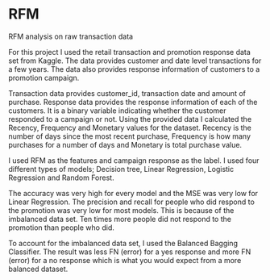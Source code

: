 # RFM
RFM analysis on raw transaction data

For this project I used the retail transaction and promotion response data set from Kaggle.
The data provides customer and date level transactions for a few years. The data also provides response information of customers to a promotion campaign.

Transaction data provides customer_id, transaction date and amount of purchase. Response data provides the response information of each of the customers. It is a binary variable indicating whether the customer responded to a campaign or not.
Using the provided data I calculated the Recency, Frequency and Monetary values for the dataset. Recency is the number of days since the most recent purchase, Frequency is how many purchases for a number of days and Monetary is total purchase value.

I used RFM as the features and campaign response as the label. I used four different types of models; Decision tree, Linear Regression, Logistic Regression and Random Forest.

The accuracy was very high for every model and the MSE was very low for Linear Regression. The precision and recall for people who did respond to the promotion was very low for most models. This is because of the imbalanced data set. Ten times more people did not respond to the promotion than people who did. 

To account for the imbalanced data set, I used the Balanced Bagging Classifier. The result was less FN (error) for a yes response and more FN (error) for a no response which is what you would expect from a more balanced dataset.

